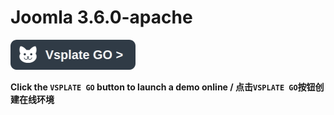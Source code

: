 # Joomla 3.6.0-apache

<a href="https://www.vsplate.com/?docker-compose=https://github.com/vsplate/dcenvs/joomla/3.6.0-apache"><img alt="VSPLATE GO" src="https://raw.githubusercontent.com/vsplate/images/master/vsgo_btn.png" width="200px"></a>

**Click the `VSPLATE GO` button to launch a demo online / 点击`VSPLATE GO`按钮创建在线环境**